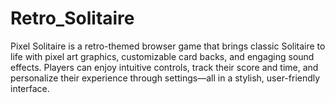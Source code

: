 # Retro_Solitaire
Pixel Solitaire is a retro-themed browser game that brings classic Solitaire to life with pixel art graphics, customizable card backs, and engaging sound effects. Players can enjoy intuitive controls, track their score and time, and personalize their experience through settings—all in a stylish, user-friendly interface.
